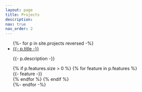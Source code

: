 ```yaml
---
layout: page
title: Projects
description: 
nav: true
nav_order: 2
---
```


<ul class="post-list">
{%- for p in site.projects reversed -%}
  <li>
    <div class="page">
      <div class="page__title">
      <!-- with arrow -->
        <!-- <a href="{{- p.url | prepend: site.baseurl -}}" target="_blank" class="arrow-link">{{- p.title -}}</a> -->
      <!-- without arrow -->
        <a href="{{- p.url | prepend: site.baseurl -}}">{{- p.title -}}</a>
      </div>
      <p>
        {{- p.description -}}
      </p>
      {% if p.features.size > 0 %}
        {% for feature in p.features %}
          <div class="features">
            {{- feature -}}
          </div>
        {% endfor %}
      {% endif %}
    </div>
  </li>
{%- endfor -%}
